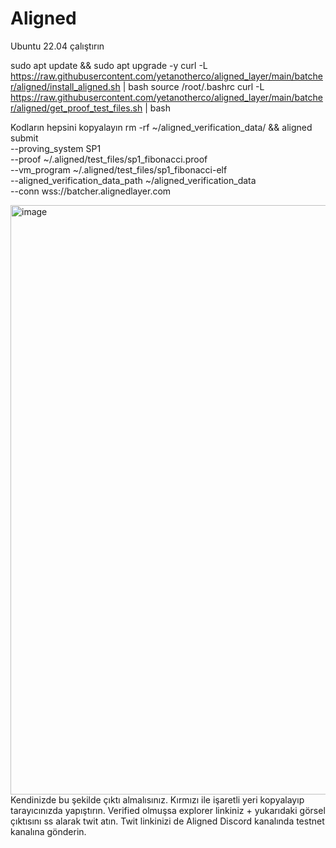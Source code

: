 # Aligned

Ubuntu 22.04 çalıştırın

sudo apt update && sudo apt upgrade -y
curl -L https://raw.githubusercontent.com/yetanotherco/aligned_layer/main/batcher/aligned/install_aligned.sh | bash
source /root/.bashrc
curl -L https://raw.githubusercontent.com/yetanotherco/aligned_layer/main/batcher/aligned/get_proof_test_files.sh | bash

Kodların hepsini kopyalayın
rm -rf ~/aligned_verification_data/ &&
aligned submit \
--proving_system SP1 \
--proof ~/.aligned/test_files/sp1_fibonacci.proof \
--vm_program ~/.aligned/test_files/sp1_fibonacci-elf \
--aligned_verification_data_path ~/aligned_verification_data \
--conn wss://batcher.alignedlayer.com

<img width="943" alt="image" src="https://github.com/yetanotherco/aligned_layer/assets/105406585/38f652b6-8285-4637-b2ae-a6e9dbdd8dbf">
Kendinizde bu şekilde çıktı almalısınız. Kırmızı ile işaretli yeri kopyalayıp tarayıcınızda yapıştırın. Verified olmuşsa explorer linkiniz + yukarıdaki görsel çıktısını ss alarak twit atın. Twit linkinizi de Aligned Discord kanalında testnet kanalına gönderin.
